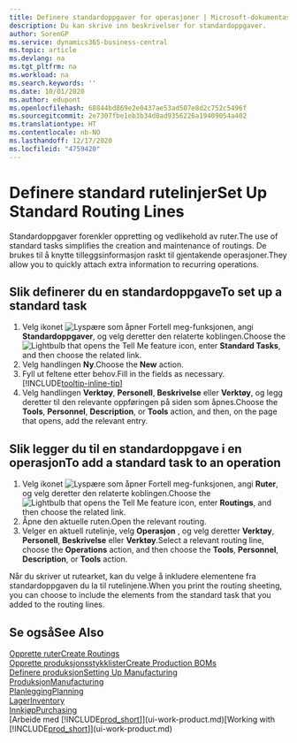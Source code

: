 ```yaml
---
title: Definere standardoppgaver for operasjoner | Microsoft-dokumentasjon
description: Du kan skrive inn beskrivelser for standardoppgaver.
author: SorenGP
ms.service: dynamics365-business-central
ms.topic: article
ms.devlang: na
ms.tgt_pltfrm: na
ms.workload: na
ms.search.keywords: ''
ms.date: 10/01/2020
ms.author: edupont
ms.openlocfilehash: 68844bd869e2e0437ae53ad507e8d2c752c5496f
ms.sourcegitcommit: 2e7307fbe1eb3b34d0ad9356226a19409054a402
ms.translationtype: HT
ms.contentlocale: nb-NO
ms.lasthandoff: 12/17/2020
ms.locfileid: "4759420"
---
```

# <a name="set-up-standard-routing-lines"></a><span data-ttu-id="435cd-103">Definere standard rutelinjer</span><span class="sxs-lookup"><span data-stu-id="435cd-103">Set Up Standard Routing Lines</span></span>

<span data-ttu-id="435cd-104">Standardoppgaver forenkler oppretting og vedlikehold av ruter.</span><span class="sxs-lookup"><span data-stu-id="435cd-104">The use of standard tasks simplifies the creation and maintenance of routings.</span></span> <span data-ttu-id="435cd-105">De brukes til å knytte tilleggsinformasjon raskt til gjentakende operasjoner.</span><span class="sxs-lookup"><span data-stu-id="435cd-105">They allow you to quickly attach extra information to recurring operations.</span></span>

## <a name="to-set-up-a-standard-task"></a><span data-ttu-id="435cd-106">Slik definerer du en standardoppgave</span><span class="sxs-lookup"><span data-stu-id="435cd-106">To set up a standard task</span></span>

1. <span data-ttu-id="435cd-107">Velg ikonet ![Lyspære som åpner Fortell meg-funksjonen](media/ui-search/search_small.png "Fortell hva du vil gjøre"), angi **Standardoppgaver**, og velg deretter den relaterte koblingen.</span><span class="sxs-lookup"><span data-stu-id="435cd-107">Choose the ![Lightbulb that opens the Tell Me feature](media/ui-search/search_small.png "Tell me what you want to do") icon, enter **Standard Tasks**, and then choose the related link.</span></span>
2. <span data-ttu-id="435cd-108">Velg handlingen **Ny**.</span><span class="sxs-lookup"><span data-stu-id="435cd-108">Choose the **New** action.</span></span>
3. <span data-ttu-id="435cd-109">Fyll ut feltene etter behov.</span><span class="sxs-lookup"><span data-stu-id="435cd-109">Fill in the fields as necessary.</span></span> [!INCLUDE[tooltip-inline-tip](includes/tooltip-inline-tip_md.md)]
4. <span data-ttu-id="435cd-110">Velg handlingen **Verktøy**, **Personell**, **Beskrivelse** eller **Verktøy**, og legg deretter til den relevante oppføringen på siden som åpnes.</span><span class="sxs-lookup"><span data-stu-id="435cd-110">Choose the **Tools**, **Personnel**, **Description**, or **Tools** action, and then, on the page that opens, add the relevant entry.</span></span>

## <a name="to-add-a-standard-task-to-an-operation"></a><span data-ttu-id="435cd-111">Slik legger du til en standardoppgave i en operasjon</span><span class="sxs-lookup"><span data-stu-id="435cd-111">To add a standard task to an operation</span></span>

1. <span data-ttu-id="435cd-112">Velg ikonet ![Lyspære som åpner Fortell meg-funksjonen](media/ui-search/search_small.png "Fortell hva du vil gjøre"), angi **Ruter**, og velg deretter den relaterte koblingen.</span><span class="sxs-lookup"><span data-stu-id="435cd-112">Choose the ![Lightbulb that opens the Tell Me feature](media/ui-search/search_small.png "Tell me what you want to do") icon, enter **Routings**, and then choose the related link.</span></span>
2. <span data-ttu-id="435cd-113">Åpne den aktuelle ruten.</span><span class="sxs-lookup"><span data-stu-id="435cd-113">Open the relevant routing.</span></span>
3. <span data-ttu-id="435cd-114">Velger en aktuell rutelinje, velg **Operasjon** , og velg deretter **Verktøy**, **Personell**, **Beskrivelse** eller **Verktøy**.</span><span class="sxs-lookup"><span data-stu-id="435cd-114">Select a relevant routing line, choose the **Operations** action, and then choose the **Tools**, **Personnel**, **Description**, or **Tools** action.</span></span>

<span data-ttu-id="435cd-115">Når du skriver ut rutearket, kan du velge å inkludere elementene fra standardoppgaven du la til rutelinjene.</span><span class="sxs-lookup"><span data-stu-id="435cd-115">When you print the routing sheeting, you can choose to include the elements from the standard task that you added to the routing lines.</span></span>

## <a name="see-also"></a><span data-ttu-id="435cd-116">Se også</span><span class="sxs-lookup"><span data-stu-id="435cd-116">See Also</span></span>

[<span data-ttu-id="435cd-117">Opprette ruter</span><span class="sxs-lookup"><span data-stu-id="435cd-117">Create Routings</span></span>](production-how-to-create-routings.md)  
[<span data-ttu-id="435cd-118">Opprette produksjonsstykklister</span><span class="sxs-lookup"><span data-stu-id="435cd-118">Create Production BOMs</span></span>](production-how-to-create-production-boms.md)  
[<span data-ttu-id="435cd-119">Definere produksjon</span><span class="sxs-lookup"><span data-stu-id="435cd-119">Setting Up Manufacturing</span></span>](production-configure-production-processes.md)  
[<span data-ttu-id="435cd-120">Produksjon</span><span class="sxs-lookup"><span data-stu-id="435cd-120">Manufacturing</span></span>](production-manage-manufacturing.md)  
[<span data-ttu-id="435cd-121">Planlegging</span><span class="sxs-lookup"><span data-stu-id="435cd-121">Planning</span></span>](production-planning.md)  
[<span data-ttu-id="435cd-122">Lager</span><span class="sxs-lookup"><span data-stu-id="435cd-122">Inventory</span></span>](inventory-manage-inventory.md)  
[<span data-ttu-id="435cd-123">Innkjøp</span><span class="sxs-lookup"><span data-stu-id="435cd-123">Purchasing</span></span>](purchasing-manage-purchasing.md)  
<span data-ttu-id="435cd-124">[Arbeide med [!INCLUDE[prod_short](includes/prod_short.md)]](ui-work-product.md)</span><span class="sxs-lookup"><span data-stu-id="435cd-124">[Working with [!INCLUDE[prod_short](includes/prod_short.md)]](ui-work-product.md)</span></span>  
